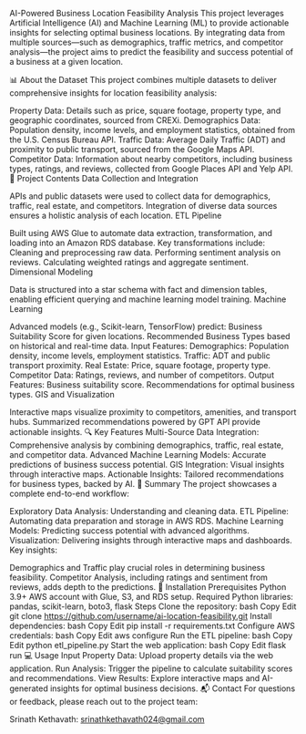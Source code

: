 

AI-Powered Business Location Feasibility Analysis
This project leverages Artificial Intelligence (AI) and Machine Learning (ML) to provide actionable insights for selecting optimal business locations. By integrating data from multiple sources—such as demographics, traffic metrics, and competitor analysis—the project aims to predict the feasibility and success potential of a business at a given location.

📊 About the Dataset
This project combines multiple datasets to deliver comprehensive insights for location feasibility analysis:

Property Data: Details such as price, square footage, property type, and geographic coordinates, sourced from CREXi.
Demographics Data: Population density, income levels, and employment statistics, obtained from the U.S. Census Bureau API.
Traffic Data: Average Daily Traffic (ADT) and proximity to public transport, sourced from the Google Maps API.
Competitor Data: Information about nearby competitors, including business types, ratings, and reviews, collected from Google Places API and Yelp API.
📄 Project Contents
Data Collection and Integration

APIs and public datasets were used to collect data for demographics, traffic, real estate, and competitors.
Integration of diverse data sources ensures a holistic analysis of each location.
ETL Pipeline

Built using AWS Glue to automate data extraction, transformation, and loading into an Amazon RDS database.
Key transformations include:
Cleaning and preprocessing raw data.
Performing sentiment analysis on reviews.
Calculating weighted ratings and aggregate sentiment.
Dimensional Modeling

Data is structured into a star schema with fact and dimension tables, enabling efficient querying and machine learning model training.
Machine Learning

Advanced models (e.g., Scikit-learn, TensorFlow) predict:
Business Suitability Score for given locations.
Recommended Business Types based on historical and real-time data.
Input Features:
Demographics: Population density, income levels, employment statistics.
Traffic: ADT and public transport proximity.
Real Estate: Price, square footage, property type.
Competitor Data: Ratings, reviews, and number of competitors.
Output Features:
Business suitability score.
Recommendations for optimal business types.
GIS and Visualization

Interactive maps visualize proximity to competitors, amenities, and transport hubs.
Summarized recommendations powered by GPT API provide actionable insights.
🔍 Key Features
Multi-Source Data Integration: Comprehensive analysis by combining demographics, traffic, real estate, and competitor data.
Advanced Machine Learning Models: Accurate predictions of business success potential.
GIS Integration: Visual insights through interactive maps.
Actionable Insights: Tailored recommendations for business types, backed by AI.
📌 Summary
The project showcases a complete end-to-end workflow:

Exploratory Data Analysis: Understanding and cleaning data.
ETL Pipeline: Automating data preparation and storage in AWS RDS.
Machine Learning Models: Predicting success potential with advanced algorithms.
Visualization: Delivering insights through interactive maps and dashboards.
Key insights:

Demographics and Traffic play crucial roles in determining business feasibility.
Competitor Analysis, including ratings and sentiment from reviews, adds depth to the predictions.
🚀 Installation
Prerequisites
Python 3.9+
AWS account with Glue, S3, and RDS setup.
Required Python libraries:
pandas, scikit-learn, boto3, flask
Steps
Clone the repository:
bash
Copy
Edit
git clone https://github.com/username/ai-location-feasibility.git
Install dependencies:
bash
Copy
Edit
pip install -r requirements.txt
Configure AWS credentials:
bash
Copy
Edit
aws configure
Run the ETL pipeline:
bash
Copy
Edit
python etl_pipeline.py
Start the web application:
bash
Copy
Edit
flask run
💻 Usage
Input Property Data: Upload property details via the web application.
Run Analysis: Trigger the pipeline to calculate suitability scores and recommendations.
View Results: Explore interactive maps and AI-generated insights for optimal business decisions.
📬 Contact
For questions or feedback, please reach out to the project team:

Srinath Kethavath: srinathkethavath024@gmail.com
